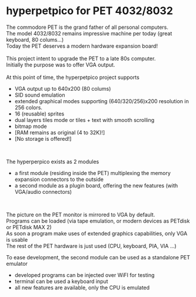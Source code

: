 # hyperpetpico for PET 4032/8032
The commodore PET is the grand father of all personal computers.<br>
The model 4032/8032 remains impressive machine per today (great keyboard, 80 colums...)<br>
Today the PET deserves a modern hardware expansion board!<br>
<br>
This project intent to upgrade the PET to a late 80s computer.<br>
Initially the purpose was to offer VGA output.<br><br>
At this point of time, the hyperpetpico project supports<br>
* VGA output up to 640x200 (80 colums)
* SID sound emulation
* extended graphical modes supporting (640/320/256)x200 resolution in 256 colors.
* 16 (reusable) sprites
* dual layers tiles mode or tiles + text with smooth scrolling
* bitmap mode
* [RAM remains as original (4 to 32K)!]
* [No storage is offered!]

<br>

The hyperperpico exists as 2 modules<br>
* a first module (residing inside the PET) multiplexing the memory expansion connectors to the outside
* a second module as a plugin board, offering the new features (with VGA/audio connectors)

<br>

The picture on the PET monitor is mirrored to VGA by default.<br>
Programs can be loaded (via tape emulation, or modern devices as PETdisk or PETdisk MAX 2)<br>
As soon a program make uses of extended graphics capabilities, only VGA is usable<br>
The rest of the PET hardware is just used (CPU, keyboard, PIA, VIA ...)
<br>

To ease development, the second module can be used as a standalone PET emulator<br>
* developed programs can be injected over WiFI for testing
* terminal can be used a keyboard input
* all new features are available, only the CPU is emulated
<br>

